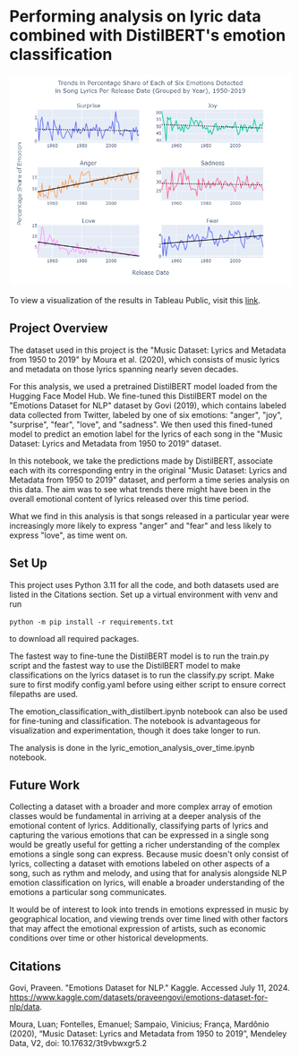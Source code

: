 # Performing analysis on lyric data combined with DistilBERT's emotion classification

![Graph visualization of analysis results](analysis_results.png)

To view a visualization of the results in Tableau Public, visit this [link](https://public.tableau.com/views/TrendsinPercentageShareofEachofSixEmotionsDetectedinSongLyricsPerReleaseDateGroupedbyYear1950-2019/PercentageShareofEachEmotionOverTime?:language=en-US&:sid=&:redirect=auth&:display_count=n&:origin=viz_share_link).

## Project Overview 

The dataset used in this project is the "Music Dataset: Lyrics and Metadata from 1950 to 2019" by Moura et al. (2020), which consists of music lyrics and metadata on those lyrics spanning nearly seven decades.

For this analysis, we used a pretrained DistilBERT model loaded from the Hugging Face Model Hub. We fine-tuned this DistilBERT model on the "Emotions Dataset for NLP" dataset by Govi (2019), which contains labeled data collected from Twitter, labeled by one of six emotions: "anger", "joy", "surprise", "fear", "love", and "sadness". We then used this fined-tuned model to predict an emotion label for the lyrics of each song in the "Music Dataset: Lyrics and Metadata from 1950 to 2019" dataset.

In this notebook, we take the predictions made by DistilBERT, associate each with its corresponding entry in the original "Music Dataset: Lyrics and Metadata from 1950 to 2019" dataset, and perform a time series analysis on this data. The aim was to see what trends there might have been in the overall emotional content of lyrics released over this time period. 

What we find in this analysis is that songs released in a particular year were increasingly more likely to express "anger" and "fear" and less likely to express "love", as time went on. 


## Set Up

This project uses Python 3.11 for all the code, and both datasets used are listed in the Citations section. Set up a virtual environment with venv and run 

`python -m pip install -r requirements.txt` 

to download all required packages. 

The fastest way to fine-tune the DistilBERT model is to run the train.py script and the fastest way to use the DistilBERT model to make classifications on the lyrics dataset is to run the classify.py script. Make sure to first modify config.yaml before using either script to ensure correct filepaths are used. 

The emotion_classification_with_distilbert.ipynb notebook can also be used for fine-tuning and classification. The notebook is advantageous for visualization and experimentation, though it does take longer to run. 

The analysis is done in the lyric_emotion_analysis_over_time.ipynb notebook. 

## Future Work

Collecting a dataset with a broader and more complex array of emotion classes would be fundamental in arriving at a deeper analysis of the emotional content of lyrics. Additionally, classifying parts of lyrics and capturing the various emotions that can be expressed in a single song would be greatly useful for getting a richer understanding of the complex emotions a single song can express. Because music doesn't only consist of lyrics, collecting a dataset with emotions labeled on other aspects of a song, such as rythm and melody, and using that for analysis alongside NLP emotion classification on lyrics, will enable a broader understanding of the emotions a particular song communicates.    

It would be of interest to look into trends in emotions expressed in music by geographical location, and viewing trends over time lined with other factors that may affect the emotional expression of artists, such as economic conditions over time or other historical developments. 


## Citations

Govi, Praveen. "Emotions Dataset for NLP." Kaggle. Accessed July 11, 2024. https://www.kaggle.com/datasets/praveengovi/emotions-dataset-for-nlp/data.

Moura, Luan; Fontelles, Emanuel; Sampaio, Vinicius; França, Mardônio (2020), “Music Dataset: Lyrics and Metadata from 1950 to 2019”, Mendeley Data, V2, doi: 10.17632/3t9vbwxgr5.2





